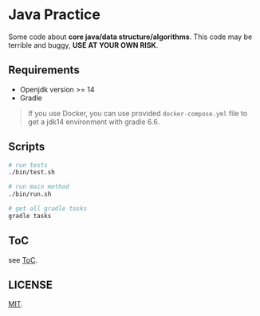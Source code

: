 # Java Practice

Some code about **core java/data structure/algorithms**. This code may be terrible and buggy, **USE AT YOUR OWN RISK**.

## Requirements

+ Openjdk version >= 14
+ Gradle

> If you use Docker, you can use provided `docker-compose.yml` file to get a jdk14 environment with gradle 6.6.

## Scripts

```bash
# run tests
./bin/test.sh

# run main method
./bin/run.sh

# get all gradle tasks
gradle tasks
```

## ToC

see [ToC](toc.md).

## LICENSE

[MIT](LICENSE).
